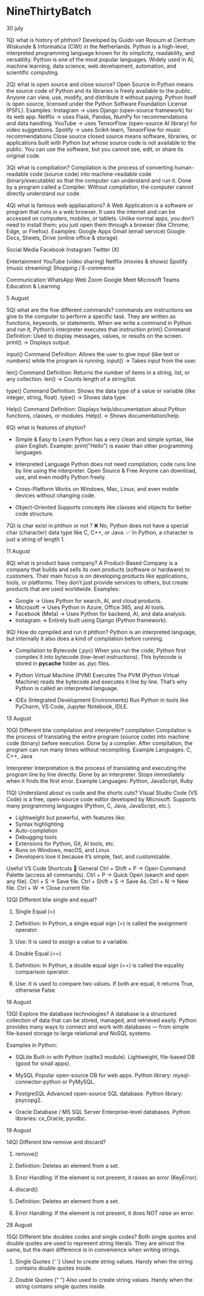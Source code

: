 # NineThirtyBatch
30 july

1Q) what is history of phthon?
 Developed by Guido van Rossum at Centrum Wiskunde & Informatica (CWI) in the Netherlands.
 Python is a high-level, interpreted programming language known for its simplicity, readability, and versatility.
 Python  is one of the most popular languages.
 Widely used in AI, machine learning, data science, web development, automation, and scientific computing.

 2Q) what is open source and close source?
 Open Source in Python means the source code of Python and its libraries is freely available to the public.
 Anyone can view, use, modify, and distribute it without paying.
 Python itself is open source, licensed under the Python Software Foundation License (PSFL).
 Examples:
 Instagram → uses Django (open-source framework) for its web app.
 Netflix → uses Flask, Pandas, NumPy for recommendations and data handling.
 YouTube → uses TensorFlow (open-source AI library) for video suggestions.
 Spotify → uses Scikit-learn, TensorFlow for music recommendations
 Close source
 closed source means software, libraries, or applications built with Python but whose source code is not available to the public.
 You can use the software, but you cannot see, edit, or share its original code.

 3Q) what is complilation?
 Compilation is the process of converting human-readable code (source code) into machine-readable code (binary/executable) so that the computer can understand and run it.
 Done by a program called a Compiler.
 Without compilation, the computer cannot directly understand our code.

 4Q) what is famous web appliacations?
 A Web Application is a software or program that runs in a web browser.
 It uses the internet and can be accessed on computers, mobiles, or tablets.
 Unlike normal apps, you don’t need to install them; you just open them through a browser (like Chrome, Edge, or Firefox).
 Examples:
 Google Apps
   Gmail (email service)
   Google Docs, Sheets, Drive (online office & storage)
   
 Social Media
   Facebook
   Instagram
   Twitter (X)
   
Entertainment
   YouTube (video sharing)
   Netflix (movies & shows)
   Spotify (music streaming)
   Shopping / E-commerce
   
Communication
   WhatsApp Web
   Zoom
   Google Meet
   Microsoft Teams
   Education & Learning

5 August

5Q) what are the five different commands?
 commands are instructions we give to the computer to perform a specific task.
 They are written as functions, keywords, or statements.
 When we write a command in Python and run it, Python’s interpreter executes that instruction
 print() Command
         Definition: Used to display messages, values, or results on the screen.
 print() → Displays output.
 
 input() Command
         Definition: Allows the user to give input (like text or numbers) while the program is running.
 input() → Takes input from the user.
 
 len() Command
       Definition: Returns the number of items in a string, list, or any collection.
 len() → Counts length of a string/list.

 type() Command
        Definition: Shows the data type of a value or variable (like integer, string, float).
 type() → Shows data type. 

 Help() Command
        Definition: Displays help/documentation about Python functions, classes, or modules. 
 Help() → Shows documentation/help.

 6Q) what is features of phyton?
  * Simple & Easy to Learn
 Python has a very clean and simple syntax, like plain English.
 Example: print("Hello") is easier than other programming languages.
 
  * Interpreted Language
 Python does not need compilation; code runs line by line using the interpreter.
 Open Source & Free
 Anyone can download, use, and even modify Python freely.
 
  * Cross-Platform
 Works on Windows, Mac, Linux, and even mobile devices without changing code.
 
  * Object-Oriented
 Supports concepts like classes and objects for better code structure.

7Q) is char exist in phthon or not ?
❌ No, Python does not have a special char (character) data type like C, C++, or Java.
✅ In Python, a character is just a string of length 1.

11 August 

8Q) what is product base company?
A Product-Based Company is a company that builds and sells its own products (software or hardware) to customers.
Their main focus is on developing products like applications, tools, or platforms.
They don’t just provide services to others, but create products that are used worldwide.
Examples:
* Google → Uses Python for search, AI, and cloud products.
* Microsoft → Uses Python in Azure, Office 365, and AI tools.
* Facebook (Meta) → Uses Python for backend, AI, and data analysis.
* Instagram → Entirely built using Django (Python framework).

9Q) How do cpmpiled and run it phthon?
Python is an interpreted language, but internally it also does a kind of compilation before running.
* Compilation to Bytecode (.pyc)
  When you run the code, Python first compiles it into bytecode (low-level instructions).
  This bytecode is stored in __pycache__ folder as .pyc files.

* Python Virtual Machine (PVM) Executes
  The PVM (Python Virtual Machine) reads the bytecode and executes it line by line.
  That’s why Python is called an interpreted language.

* IDEs (Integrated Development Environments)
  Run Python in tools like PyCharm, VS Code, Jupyter Notebook, IDLE.

13 August

10Q) Different blw compilation and interpreter?
compilation 
  Compilation is the process of translating the entire program (source code) into machine code (binary) before execution.
  Done by a compiler.
  After compilation, the program can run many times without recompiling.
  Example Languages: C, C++, Java
  
Interpreter 
   Interpretation is the process of translating and executing the program line by line directly.
   Done by an interpreter.
   Stops immediately when it finds the first error.
   Example Languages: Python, JavaScript, Ruby

11Q) Understand about vs code and the shorts cuts?
 Visual Studio Code (VS Code) is a free, open-source code editor developed by Microsoft.
 Supports many programming languages (Python, C, Java, JavaScript, etc.).
 * Lightweight but powerful, with features like:
 * Syntax highlighting
 * Auto-completion
 * Debugging tools
 * Extensions for Python, Git, AI tools, etc.
 * Runs on Windows, macOS, and Linux.
 * Developers love it because it’s simple, fast, and customizable.

 Useful VS Code Shortcuts
🔹 General
   Ctrl + Shift + P → Open Command Palette (access all commands).
   Ctrl + P → Quick Open (search and open any file).
   Ctrl + S → Save file.
   Ctrl + Shift + S → Save As.
   Ctrl + N → New file.
   Ctrl + W → Close current file.

12Q) Different blw single and equal?
1. Single Equal (=)
2. Definition: In Python, a single equal sign (=) is called the assignment operator.
3. Use: It is used to assign a value to a variable.

1. Double Equal (==)
2. Definition: In Python, a double equal sign (==) is called the equality comparison operator.
3. Use: It is used to compare two values. If both are equal, it returns True, otherwise False

18 August

13Q) Explore the database technologies?
A database is a structured collection of data that can be stored, managed, and retrieved easily.
Python provides many ways to connect and work with databases — from simple file-based storage to large relational and NoSQL systems.

Examples in Python:
* SQLite
Built-in with Python (sqlite3 module).
Lightweight, file-based DB (good for small apps).

* MySQL
Popular open-source DB for web apps.
Python library: mysql-connector-python or PyMySQL.

* PostgreSQL
Advanced open-source SQL database.
Python library: psycopg2.

* Oracle Database / MS SQL Server
Enterprise-level databases.
Python libraries: cx_Oracle, pyodbc.

19 August

14Q) Different blw remove and discard?
1. remove()
2. Definition: Deletes an element from a set.
3. Error Handling: If the element is not present, it raises an error (KeyError).

1. discard()
2. Definition: Deletes an element from a set.
3. Error Handling: If the element is not present, it does NOT raise an error.
   
28 August

15Q) Different blw doubles codes and single codes?
Both single quotes and double quotes are used to represent string literals.
They are almost the same, but the main difference is in convenience when writing strings.

1. Single Quotes (' ')
   Used to create string values.
   Handy when the string contains double quotes inside.
  
2. Double Quotes (" ")
   Also used to create string values.
   Handy when the string contains single quotes inside.
   
   




     



  
  

  


 


 
       
 
 
       
         

         
         
 
 
